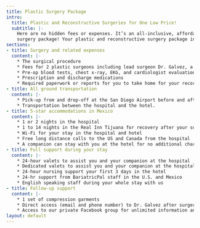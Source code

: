 ```yaml
---
title: Plastic Surgery Package
intro:
  title: Plastic and Reconstructive Surgeries for One Low Price!
  subtitle: |-
    Here are no hidden fees or expenses. It’s an all-inclusive, affordable
    surgery package! Your plastic and reconstructive surgery package includes:
sections:
- title: Surgery and related expenses
  content: |-
    * The surgical procedure
    * Fees for 2 plastic surgeons including lead surgeon Dr. Galvez, a general surgeon, and the anesthesiologist, a doctor, and a surgeon’s assistant or nurse
    * Pre-op blood tests, chest x-ray, EKG, and cardiologist evaluation
    * Prescription and discharge medications
    * Required paperwork or reports for you to take home for your records and doctors
- title: All ground transportation
  content: |-
    * Pick-up from and drop-off at the San Diego Airport before and after surgery
    * Transportation between the hospital and the hotel.
- title: 5-star accommodations in Mexico
  content: |-
    * 1 or 2 nights in the hospital
    * 1 to 14 nights in the Real Inn Tijuana for recovery after your surgery.
    * Wi-Fi for your stay in the hospital and hotel
    * Free long distance calls to the US and Canada from the hospital
    * A companion can stay with you at the hotel for no additional charge.
- title: Full support during your stay
  content: |-
    * 24-hour valets to assist you and your companion at the hospital
    * Dedicated valets to assist you and your companion at the hospital and hotel 10am to 6pm.
    * 24-hour nursing support your first 3 days in the hotel
    * 24-hr support from BariatricPal staff in the U.S. and Mexico
    * English speaking staff during your whole stay with us
- title: Follow-up support
  content: |-
    * 1 set of compression garments
    * Direct access (email and phone number) to Dr. Galvez after surgery for follow-up
    * Access to our private Facebook group for unlimited information and support
layout: default
---
```


